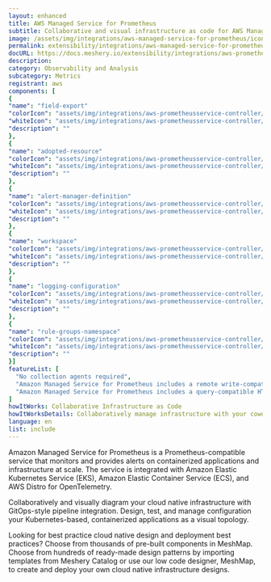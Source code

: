 ```yaml
---
layout: enhanced
title: AWS Managed Service for Prometheus
subtitle: Collaborative and visual infrastructure as code for AWS Managed Service for Prometheus
image: /assets/img/integrations/aws-managed-service-for-prometheus/icons/color/aws-managed-service-for-prometheus-color.svg
permalink: extensibility/integrations/aws-managed-service-for-prometheus
docURL: https://docs.meshery.io/extensibility/integrations/aws-prometheusservice-controller
description: 
category: Observability and Analysis
subcategory: Metrics
registrant: aws
components: [
{
"name": "field-export"
"colorIcon": "assets/img/integrations/aws-prometheusservice-controller/components/field-export/icons/color/field-export-color.svg"
"whiteIcon": "assets/img/integrations/aws-prometheusservice-controller/components/field-export/icons/white/field-export-white.svg"
"description": ""
},
{
"name": "adopted-resource"
"colorIcon": "assets/img/integrations/aws-prometheusservice-controller/components/adopted-resource/icons/color/adopted-resource-color.svg"
"whiteIcon": "assets/img/integrations/aws-prometheusservice-controller/components/adopted-resource/icons/white/adopted-resource-white.svg"
"description": ""
},
{
"name": "alert-manager-definition"
"colorIcon": "assets/img/integrations/aws-prometheusservice-controller/components/alert-manager-definition/icons/color/alert-manager-definition-color.svg"
"whiteIcon": "assets/img/integrations/aws-prometheusservice-controller/components/alert-manager-definition/icons/white/alert-manager-definition-white.svg"
"description": ""
},
{
"name": "workspace"
"colorIcon": "assets/img/integrations/aws-prometheusservice-controller/components/workspace/icons/color/workspace-color.svg"
"whiteIcon": "assets/img/integrations/aws-prometheusservice-controller/components/workspace/icons/white/workspace-white.svg"
"description": ""
},
{
"name": "logging-configuration"
"colorIcon": "assets/img/integrations/aws-prometheusservice-controller/components/logging-configuration/icons/color/logging-configuration-color.svg"
"whiteIcon": "assets/img/integrations/aws-prometheusservice-controller/components/logging-configuration/icons/white/logging-configuration-white.svg"
"description": ""
},
{
"name": "rule-groups-namespace"
"colorIcon": "assets/img/integrations/aws-prometheusservice-controller/components/rule-groups-namespace/icons/color/rule-groups-namespace-color.svg"
"whiteIcon": "assets/img/integrations/aws-prometheusservice-controller/components/rule-groups-namespace/icons/white/rule-groups-namespace-white.svg"
"description": ""
}]
featureList: [
  "No collection agents required",
  "Amazon Managed Service for Prometheus includes a remote write-compatible API that can ingest metrics from OpenTelemetry, Prometheus libraries, and existing Prometheus servers.",
  "Amazon Managed Service for Prometheus includes a query-compatible HTTP API that allows you to query metrics, metric labels, metric metadata, and time series metrics. "
]
howItWorks: Collaborative Infrastructure as Code
howItWorksDetails: Collaboratively manage infrastructure with your coworkers synchronously sharing the same designs.
language: en
list: include
---
```

<p>
Amazon Managed Service for Prometheus is a Prometheus-compatible service that monitors and provides alerts on containerized applications and infrastructure at scale. The service is integrated with Amazon Elastic Kubernetes Service (EKS), Amazon Elastic Container Service (ECS), and AWS Distro for OpenTelemetry.
</p>
<p>
    Collaboratively and visually diagram your cloud native infrastructure with GitOps-style pipeline integration. Design, test, and manage configuration your Kubernetes-based, containerized applications as a visual topology.
</p>
<p>
    Looking for best practice cloud native design and deployment best practices? Choose from thousands of pre-built components in MeshMap. Choose from hundreds of ready-made design patterns by importing templates from Meshery Catalog or use our low code designer, MeshMap, to create and deploy your own cloud native infrastructure designs.
</p>
